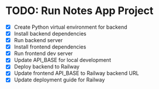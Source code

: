 # TODO: Run Notes App Project

- [x] Create Python virtual environment for backend
- [x] Install backend dependencies
- [x] Run backend server
- [x] Install frontend dependencies
- [x] Run frontend dev server
- [x] Update API_BASE for local development
- [x] Deploy backend to Railway
- [x] Update frontend API_BASE to Railway backend URL
- [x] Update deployment guide for Railway
